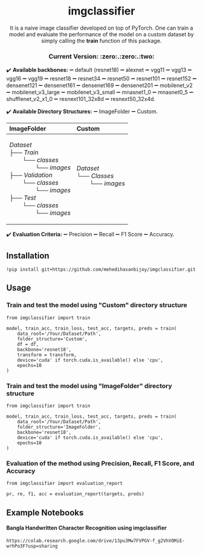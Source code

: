 <h1 align="center">imgclassifier</h1>
  <p align="center">
    It is a naive image classifier developed on top of PyTorch. One can train a model and evaluate the performance of the model on a custom dataset by simply calling the <b>train</b> function of this package.
  </p>

<h3 align="center">Current Version: :zero:.:zero:.:two:</h3>

:heavy_check_mark: **Available backbones:** :heavy_minus_sign: default (resnet18) :heavy_minus_sign: alexnet :heavy_minus_sign: vgg11 :heavy_minus_sign: vgg13 :heavy_minus_sign: vgg16 :heavy_minus_sign: vgg19 :heavy_minus_sign: resnet18 :heavy_minus_sign: resnet34 :heavy_minus_sign: resnet50 :heavy_minus_sign: resnet101 :heavy_minus_sign: resnet152 :heavy_minus_sign: densenet121 :heavy_minus_sign: densenet161 :heavy_minus_sign: densenet169 :heavy_minus_sign: densenet201 :heavy_minus_sign: mobilenet_v2 :heavy_minus_sign: mobilenet_v3_large :heavy_minus_sign: mobilenet_v3_small :heavy_minus_sign: mnasnet1_0 :heavy_minus_sign: mnasnet0_5 :heavy_minus_sign: shufflenet_v2_x1_0 :heavy_minus_sign: resnext101_32x8d :heavy_minus_sign: resnext50_32x4d.

:heavy_check_mark: **Available Directory Structures:** :heavy_minus_sign: ImageFolder :heavy_minus_sign: Custom.

| ImageFolder | Custom |
| :---         |     :---       |
|<p>*Dataset<br>├── Train<br> &nbsp;&nbsp;&nbsp;&nbsp;&nbsp;&nbsp;&nbsp; └── classes<br> &nbsp;&nbsp;&nbsp;&nbsp;&nbsp;&nbsp;&nbsp;&nbsp;&nbsp;&nbsp;&nbsp;&nbsp;&nbsp;&nbsp;&nbsp; └── images<br>├── Validation<br> &nbsp;&nbsp;&nbsp;&nbsp;&nbsp;&nbsp;&nbsp; └── classes<br> &nbsp;&nbsp;&nbsp;&nbsp;&nbsp;&nbsp;&nbsp;&nbsp;&nbsp;&nbsp;&nbsp;&nbsp;&nbsp;&nbsp;&nbsp; └── images<br>├── Test<br> &nbsp;&nbsp;&nbsp;&nbsp;&nbsp;&nbsp;&nbsp; └── classes<br> &nbsp;&nbsp;&nbsp;&nbsp;&nbsp;&nbsp;&nbsp;&nbsp;&nbsp;&nbsp;&nbsp;&nbsp;&nbsp;&nbsp;&nbsp; └── images<br>*</p>    |  *Dataset<br>└── Classes<br> &nbsp;&nbsp;&nbsp;&nbsp;&nbsp;&nbsp;&nbsp; └── images<br>* </p>   |

:heavy_check_mark: **Evaluation Criteria:** :heavy_minus_sign: Precision :heavy_minus_sign: Recall :heavy_minus_sign: F1 Score :heavy_minus_sign: Accuracy.

## Installation
```
!pip install git+https://github.com/mehedihasanbijoy/imgclassifier.git
```

## Usage

### Train and test the model using "Custom" directory structure
```
from imgclassifier import train

model, train_acc, train_loss, test_acc, targets, preds = train(
    data_root='/Your/Dataset/Path', 
    folder_structure='Custom', 
    df = df,
    backbone='resnet18',
    transform = transform,
    device='cuda' if torch.cuda.is_available() else 'cpu', 
    epochs=10
)
```

### Train and test the model using "ImageFolder" directory structure
```
from imgclassifier import train

model, train_acc, train_loss, test_acc, targets, preds = train(
    data_root='/Your/Dataset/Path', 
    folder_structure='ImageFolder', 
    backbone='resnet18',
    device='cuda' if torch.cuda.is_available() else 'cpu', 
    epochs=10
)
```

### Evaluation of the method using Precision, Recall, F1 Score, and Accuracy
```
from imgclassifier import evaluation_report

pr, re, f1, acc = evaluation_report(targets, preds)
```



## Example Notebooks
#### Bangla Handwritten Character Recognition using imgclassifier
```
https://colab.research.google.com/drive/13pu3Mw7FVPGV-f_g2VhVOMiE-wrhPo3F?usp=sharing
```
